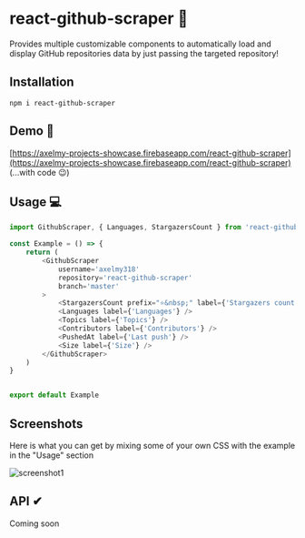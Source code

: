 # react-github-scraper 👋

Provides multiple customizable components to automatically load and display GitHub repositories data by just passing the targeted repository!

## Installation
`npm i react-github-scraper`

## Demo 👀

[https://axelmy-projects-showcase.firebaseapp.com/react-github-scraper](https://axelmy-projects-showcase.firebaseapp.com/react-github-scraper) (...with code 😉)


## Usage 💻

```javascript
import GithubScraper, { Languages, StargazersCount } from 'react-github-scraper';

const Example = () => {
    return (
        <GithubScraper 
            username='axelmy318' 
            repository='react-github-scraper' 
            branch='master'
        >
            <StargazersCount prefix="⭐&nbsp;" label={'Stargazers count'} />
            <Languages label={'Languages'} />
            <Topics label={'Topics'} />
            <Contributors label={'Contributors'} />
            <PushedAt label={'Last push'} />
            <Size label={'Size'} />
        </GithubScraper>
    )
}


export default Example
```

## Screenshots
Here is what you can get by mixing some of your own CSS with the example in the "Usage" section

![screenshot1](https://i.imgur.com/AqfIWku.png)

## API ✔
Coming soon
